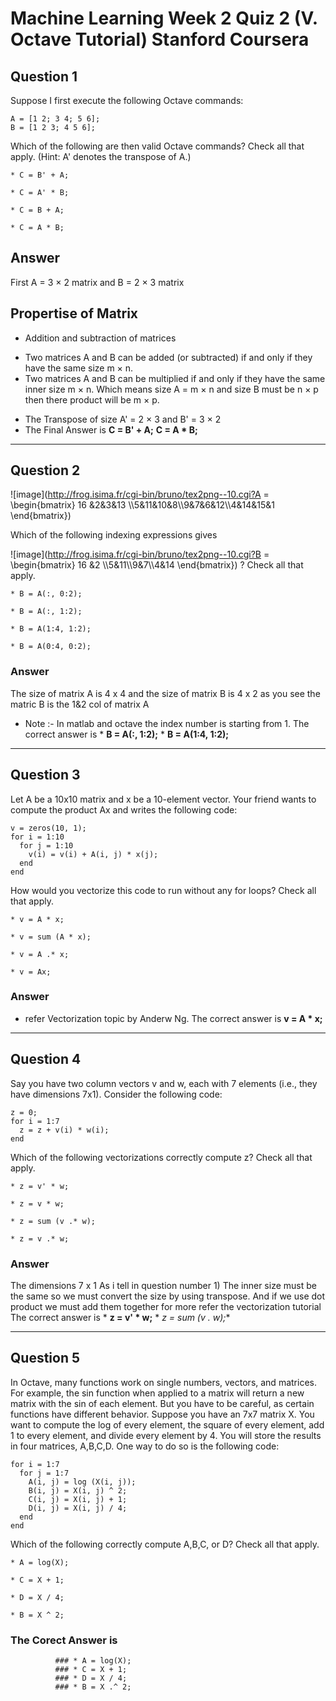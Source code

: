 # Machine Learning Week 2 Quiz 2 (V. Octave Tutorial) Stanford Coursera

## Question 1


Suppose I first execute the following Octave commands:

	A = [1 2; 3 4; 5 6];
	B = [1 2 3; 4 5 6];

Which of the following are then valid Octave commands? Check all that apply. (Hint: A' denotes the transpose of A.)

    * C = B' + A;
 
    * C = A' * B;
 
    * C = B + A;
 
    * C = A * B;

## Answer
First A = 3 × 2 matrix and B = 2 × 3 matrix
## Propertise of Matrix
* Addition and subtraction of matrices
- Two matrices A and B can be added (or subtracted) if and only if they have the same size m × n.
- Two matrices A and B can be multiplied if and only if they have the same inner size m × n. Which means size A = m × n and size B must be n × p then there product will be m × p.
* The Transpose of size A' = 2 × 3 and B' = 3 × 2
* The Final Answer is 
                       **C = B' + A;**
                       **C = A * B;**
---

## Question 2
![image](http://frog.isima.fr/cgi-bin/bruno/tex2png--10.cgi?A = \begin{bmatrix}  16 &2&3&13 \\\\5&11&10&8\\\\9&7&6&12\\\\4&14&15&1 \end{bmatrix})

Which of the following indexing expressions gives

![image](http://frog.isima.fr/cgi-bin/bruno/tex2png--10.cgi?B = \begin{bmatrix}  16 &2 \\\\5&11\\\\9&7\\\\4&14 \end{bmatrix})
? Check all that apply.

    * B = A(:, 0:2);
 
    * B = A(:, 1:2);
 
    * B = A(1:4, 1:2);
 
    * B = A(0:4, 0:2);

### Answer
The size of matrix A is 4 x 4 and the size of matrix B is 4 x 2 as you see the matric B is the 1&2 col of matrix A 
* Note :- In matlab and octave the index number is starting from 1.
The correct answer is 
                      * **B = A(:, 1:2);**
                      * **B = A(1:4, 1:2);** 

---

## Question 3
Let A be a 10x10 matrix and x be a 10-element vector. Your friend wants to compute the product Ax and writes the following code:

	v = zeros(10, 1);
	for i = 1:10
	  for j = 1:10 
	    v(i) = v(i) + A(i, j) * x(j);
	  end
	end
	
	
How would you vectorize this code to run without any for loops? Check all that apply.

    * v = A * x;
 
    * v = sum (A * x);
 
    * v = A .* x;
 
    * v = Ax;


### Answer
* refer Vectorization topic by Anderw Ng. 
The correct answer is **v = A * x;**

---

## Question 4
Say you have two column vectors v and w, each with 7 elements (i.e., they have dimensions 7x1). Consider the following code:

	z = 0;
	for i = 1:7
	  z = z + v(i) * w(i);
	end

Which of the following vectorizations correctly compute z? Check all that apply.

    * z = v' * w;
 
    * z = v * w;
 
    * z = sum (v .* w); 
 
    * z = v .* w;

### Answer
The dimensions 7 x 1 
As i tell in question number 1) The inner size must be the same so we must convert the size by using transpose.
And if we use dot product we must add them together for more refer the vectorization tutorial 
The correct answer is 
                      * **z = v' * w;**
                      * **z = sum (v .* w);** 

---

## Question 5
In Octave, many functions work on single numbers, vectors, and matrices. For example, the sin function when applied to a matrix will return a new matrix with the sin of each element. But you have to be careful, as certain functions have different behavior. Suppose you have an 7x7 matrix X. You want to compute the log of every element, the square of every element, add 1 to every element, and divide every element by 4. You will store the results in four matrices, A,B,C,D. One way to do so is the following code:

	for i = 1:7
	  for j = 1:7
    	A(i, j) = log (X(i, j));
	    B(i, j) = X(i, j) ^ 2;
    	C(i, j) = X(i, j) + 1;
	    D(i, j) = X(i, j) / 4;
	  end
	end
	
Which of the following correctly compute A,B,C, or D? Check all that apply.

    * A = log(X);
 
    * C = X + 1;
 
    * D = X / 4;
 
    * B = X ^ 2;

### The Corect Answer is 
              ### * A = log(X);
              ### * C = X + 1;
              ### * D = X / 4;
              ### * B = X .^ 2;

